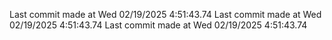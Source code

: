  
Last commit made at Wed 02/19/2025  4:51:43.74 
Last commit made at Wed 02/19/2025  4:51:43.74 
Last commit made at Wed 02/19/2025  4:51:43.74 
